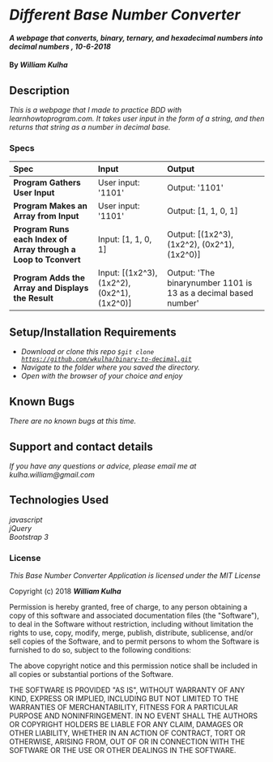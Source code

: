 # _Different Base Number Converter_

#### _A webpage that converts, binary, ternary, and hexadecimal numbers into decimal numbers , 10-6-2018_

#### By _**William Kulha**_

## Description

_This is a webpage that I made to practice BDD with learnhowtoprogram.com. It takes user input in the form of a string, and then returns that string as a number in decimal base._

### Specs
| Spec | Input | Output |
| :-------------     | :------------- | :------------- |
**Program Gathers User Input** | User input: '1101' | Output: '1101' |
**Program Makes an Array from Input** | User input: '1101' | Output: [1, 1, 0, 1] |
**Program Runs each Index of Array through a Loop to Tconvert** | Input: [1, 1, 0, 1] | Output: [(1x2^3), (1x2^2), (0x2^1), (1x2^0)] |
**Program Adds the Array and Displays the Result** | Input: [(1x2^3), (1x2^2), (0x2^1), (1x2^0)] | Output: 'The binarynumber 1101 is 13 as a decimal based number' |



## Setup/Installation Requirements

* _Download or clone this repo <code>$git clone https://github.com/wkulha/binary-to-decimal.git</code>_
* _Navigate to the folder where you saved the directory._
* _Open with the browser of your choice and enjoy_


## Known Bugs

_There are no known bugs at this time._

## Support and contact details

_If you have any questions or advice, please email me at kulha.william@gmail.com_

## Technologies Used

_javascript_\
_jQuery_\
_Bootstrap 3_

### License

*This Base Number Converter Application is licensed under the MIT License*

Copyright (c) 2018 **_William Kulha_**

Permission is hereby granted, free of charge, to any person obtaining a copy of this software and associated documentation files (the "Software"), to deal in the Software without restriction, including without limitation the rights to use, copy, modify, merge, publish, distribute, sublicense, and/or sell copies of the Software, and to permit persons to whom the Software is furnished to do so, subject to the following conditions:

The above copyright notice and this permission notice shall be included in all copies or substantial portions of the Software.

THE SOFTWARE IS PROVIDED "AS IS", WITHOUT WARRANTY OF ANY KIND, EXPRESS OR IMPLIED, INCLUDING BUT NOT LIMITED TO THE WARRANTIES OF MERCHANTABILITY, FITNESS FOR A PARTICULAR PURPOSE AND NONINFRINGEMENT. IN NO EVENT SHALL THE AUTHORS OR COPYRIGHT HOLDERS BE LIABLE FOR ANY CLAIM, DAMAGES OR OTHER LIABILITY, WHETHER IN AN ACTION OF CONTRACT, TORT OR OTHERWISE, ARISING FROM, OUT OF OR IN CONNECTION WITH THE SOFTWARE OR THE USE OR OTHER DEALINGS IN THE SOFTWARE.
